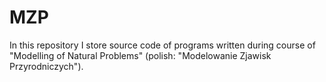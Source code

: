 MZP
===
In this repository I store source code of programs written during course of "Modelling of Natural Problems" (polish: "Modelowanie Zjawisk Przyrodniczych").